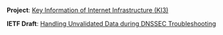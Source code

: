 **Project**: [Key Information of Internet Infrastructure (KI3)](https://ki3.org.cn)

**IETF Draft**: [Handling Unvalidated Data during DNSSEC Troubleshooting](https://datatracker.ietf.org/doc/draft-zhang-dnsop-dnssec-unvalidated-data/)